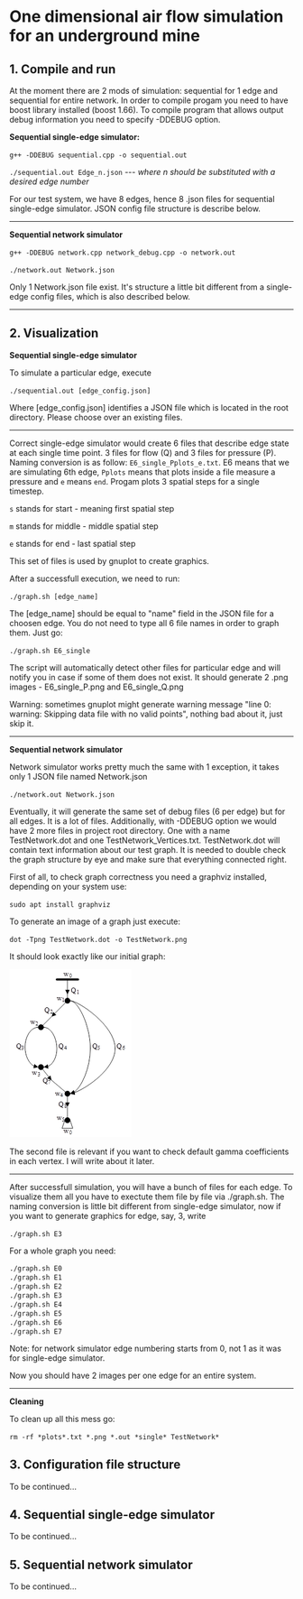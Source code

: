 # One dimensional air flow simulation for an underground mine

## 1. Compile and run

At the moment there are 2 mods of simulation: sequential for 1 edge and sequential for entire network. In order to compile progam you need to have boost library installed (boost 1.66). 
To compile program that allows output debug information you need to specify -DDEBUG option.

__Sequential single-edge simulator:__


``g++ -DDEBUG sequential.cpp -o sequential.out``

``./sequential.out Edge_n.json`` --- _where n should be substituted with a desired edge number_

For our test system, we have 8 edges, hence 8 .json files for sequential single-edge simulator. JSON config file structure is describe below.

---

__Sequential network simulator__

``g++ -DDEBUG network.cpp network_debug.cpp -o network.out``

``./network.out Network.json``

Only 1 Network.json file exist. It's structure a little bit different from a single-edge config files, which is also described below.

---

## 2. Visualization

__Sequential single-edge simulator__

To simulate a particular edge, execute

``./sequential.out [edge_config.json]``

Where [edge_config.json] identifies a JSON file which is located in the root directory. Please choose over an existing files.

---

Correct single-edge simulator would create 6 files that describe edge state at each single time point. 3 files for flow (Q) and 3 files for pressure (P).
Naming conversion is as follow: ``E6_single_Pplots_e.txt``. E6 means that we are simulating 6th edge, ``Pplots`` means that plots inside a file measure a pressure
and ``e`` means ``end``. Progam plots 3 spatial steps for a single timestep. 

``s`` stands for start - meaning first spatial step 

``m`` stands for middle - middle spatial step

``e`` stands for end - last spatial step

This set of files is used by gnuplot to create graphics.

After a successfull execution, we need to run:

``./graph.sh [edge_name]``

The [edge_name] should be equal to "name" field in the JSON file for a choosen edge. You do not need to type all 6 file names in order to graph them. Just go:

``./graph.sh E6_single``

The script will automatically detect other files for particular edge and will notify you in case if some of them does not exist. It should generate 2 .png images - E6_single_P.png and E6_single_Q.png

Warning: sometimes gnuplot might generate warning message "line 0: warning: Skipping data file with no valid points", nothing bad about it, just skip it.

---

__Sequential network simulator__

Network simulator works pretty much the same with 1 exception, it takes only 1 JSON file named Network.json

``./network.out Network.json``

Eventually, it will generate the same set of debug files (6 per edge) but for all edges. It is a lot of files. Additionally, with -DDEBUG option we would have 2 more files in project root directory. One with a name TestNetwork.dot and one TestNetwork_Vertices.txt.
TestNetwork.dot will contain text information about our test graph. It is needed to double check the graph structure by eye and make sure that everything connected right.

First of all, to check graph correctness you need a graphviz installed, depending on your system use:

``sudo apt install graphviz``

To generate an image of a graph just execute:

``dot -Tpng TestNetwork.dot -o TestNetwork.png``

It should look exactly like our initial graph:

![](img/init_graph.png)

The second file is relevant if you want to check default gamma coefficients in each vertex. I will write about it later.

---

After successfull simulation, you will have a bunch of files for each edge. To visualize them all you have to exectute them file by file via ./graph.sh. The naming conversion is little bit different from single-edge simulator, now if you want to generate 
graphics for edge, say, 3, write

``./graph.sh E3``

For a whole graph you need:

```
./graph.sh E0 
./graph.sh E1
./graph.sh E2
./graph.sh E3
./graph.sh E4
./graph.sh E5
./graph.sh E6
./graph.sh E7
```

Note: for network simulator edge numbering starts from 0, not 1 as it was for single-edge simulator.

Now you should have 2 images per one edge for an entire system.

--- 

__Cleaning__

To clean up all this mess go:

``rm -rf *plots*.txt *.png *.out *single* TestNetwork*``

## 3. Configuration file structure

To be continued...

## 4. Sequential single-edge simulator 

To be continued...

## 5. Sequential network simulator

To be continued...


